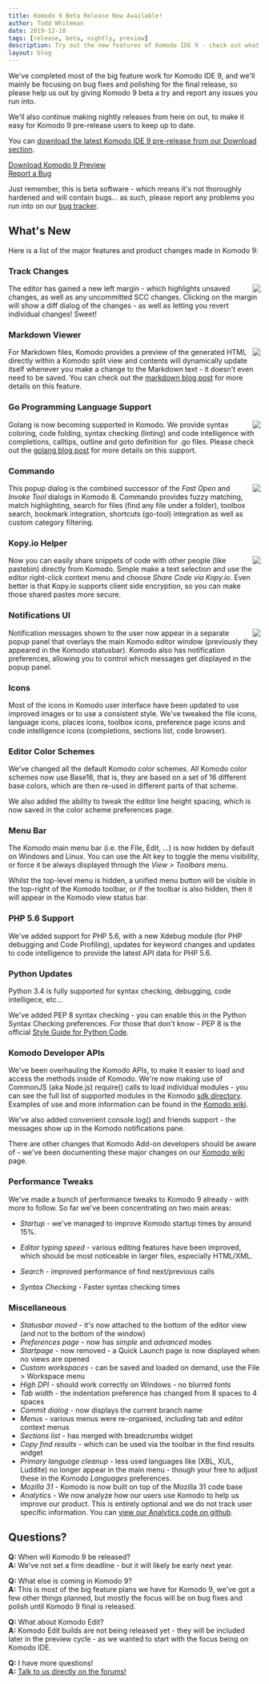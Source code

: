 ```yaml
---
title: Komodo 9 Beta Release Now Available!
author: Todd Whiteman
date: 2019-12-18
tags: [release, beta, nightly, preview]
description: Try out the new features of Komodo IDE 9 - check out what we've working on and contribute towards the next version by reporting bugs or enhancement ideas.
layout: blog
---
```


We've completed most of the big feature work for Komodo IDE 9, and we'll mainly
be focusing on bug fixes and polishing for the final release, so please help us
out by giving Komodo 9 beta a try and report any issues you run into.

We'll also continue making nightly releases from here on out, to make it easy
for Komodo 9 pre-release users to keep up to date.

You can [download the latest Komodo IDE 9 pre-release from our Download section](/download#preview).

<div class="centered">
    <div class="spacer"></div>
    <a href="/download#preview" class="button big primary">
        <i class="icon icon-download"></i>
        Download Komodo 9 Preview
    </a>
    <div class="spacer-half"></div>
    <span>
        <i class="icon icon-bug"></i>
        <a href="https://bugs.activestate.com/enter_bug.cgi?product=Komodo&version=9.0.0%20preview" target="_blank">Report a Bug</a>
    </span>
</div>

Just remember, this is beta software - which means it's not thoroughly hardened
and will contain bugs... as such, please report any problems you run into on our [bug tracker](https://bugs.activestate.com/enter_bug.cgi?product=Komodo&version=9.0.0%20preview).

## What's New

Here is a list of the major features and product changes made in Komodo 9:

### Track Changes

<a href="/images/blog/2014-06/editor-margins-mockup.png" class="lightbox" title="Track Changes mockup - subject to change - click to enlarge">
<img src="/images/blog/2014-06/editor-margins-mockup-thumb.png" align="right">
</a>

The editor has gained a new left margin - which highlights unsaved changes, as
well as any uncommitted SCC changes. Clicking on the margin will show a diff
dialog of the changes - as well as letting you revert individual changes! Sweet!

### Markdown Viewer

<a href="https://github.com/Komodo/markdown-viewer/raw/master/screenshots/markdown-viewer.png" class="lightbox" title="Markdown viewer - click to enlarge screenshot">
<img src="/images/blog/2014-12/markdown-viewer-thumb" align="right">
</a>

For Markdown files, Komodo provides a preview of the generated HTML directly
within a Komodo split view and contents will dynamically update itself whenever
you make a change to the Markdown text - it doesn't even need to be saved. You
can check out the [markdown blog post] for more details on this feature.

### Go Programming Language Support

<img src="http://komodoide.com/images/blog/2014-10/golang-logo.png" align="right">

Golang is now becoming supported in Komodo. We provide syntax coloring, code
folding, syntax checking (linting) and code intelligence with completions,
calltips, outline and goto definition for .go files. Please check out the
[golang blog post] for more details on this support.

### Commando

<img src="http://lorempixel.com/400/200" align="right">

This popup dialog is the combined successor of the *Fast Open* and *Invoke Tool*
dialogs in Komodo 8. Commando provides fuzzy matching, match highlighting,
search for files (find any file under a folder), toolbox search, bookmark
integration, shortcuts (go-tool) integration as well as custom category
filtering.

### Kopy.io Helper

<img src="http://kopy.io/img/pastebin-logo-dark.png" align="right">

Now you can easily share snippets of code with other people (like pastebin)
directly from Komodo. Simple make a text selection and use the editor
right-click context menu and choose *Share Code via Kopy.io*. Even better is that
Kopy.io supports client side encryption, so you can make those shared pastes
more secure.

### Notifications UI

<img src="http://lorempixel.com/400/200" align="right">

Notification messages shown to the user now appear in a separate popup panel
that overlays the main Komodo editor window (previously they appeared in the
Komodo statusbar). Komodo also has notification preferences, allowing you to
control which messages get displayed in the popup panel.

### Icons

Most of the icons in Komodo user interface have been updated to use improved
images or to use a consistent style. We've tweaked the file icons, language
icons, places icons, toolbox icons, preference page icons and code intelligence
icons (completions, sections list, code browser).

### Editor Color Schemes

We've changed all the default Komodo color schemes. All Komodo color schemes now
use Base16, that is, they are based on a set of 16 different base colors, which
are then re-used in different parts of that scheme.

We also added the ability to tweak the editor line height spacing, which is now
saved in the color scheme preferences page.

### Menu Bar

The Komodo main menu bar (i.e. the File, Edit, ...) is now hidden by default on
Windows and Linux. You can use the Alt key to toggle the menu visibility, or
force it be always displayed through the *View > Toolbars* menu.

Whilst the top-level menu is hidden, a unified menu button will be visible in
the top-right of the Komodo toolbar, or if the toolbar is also hidden, then it
will appear in the Komodo view status bar.

### PHP 5.6 Support

We've added support for PHP 5.6, with a new Xdebug module (for PHP debugging and
Code Profiling), updates for keyword changes and updates to code intelligence to
provide the latest API data for PHP 5.6.

### Python Updates

Python 3.4 is fully supported for syntax checking, debugging, code intelligece,
etc...

We've added PEP 8 syntax checking - you can enable this in the Python Syntax
Checking preferences. For those that don't know - PEP 8 is the official [Style
Guide for Python Code](http://legacy.python.org/dev/peps/pep-0008/).

### Komodo Developer APIs

We've been overhauling the Komodo APIs, to make it easier to load and access the
methods inside of Komodo. We're now making use of CommonJS (aka Node.js)
require() calls to load individual modules - you can see the full list of
supported modules in the Komodo [sdk directory]. Examples of use and more
information can be found in the [Komodo wiki].

We've also added convenient console.log() and friends support - the messages
show up in the Komodo notifications pane.

There are other changes that Komodo Add-on developers should be aware of - we've
been documenting these major changes on our [Komodo wiki] page.

### Performance Tweaks

We've made a bunch of performance tweaks to Komodo 9 already - with more to
follow. So far we've been concentrating on two main areas:

* *Startup* - we've managed to improve Komodo startup times by around 15%.

* *Editor typing speed* - various editing features have been improved, which
  should be most noticeable in larger files, especially HTML/XML.

* *Search* - improved performance of find next/previous calls

* *Syntax Checking* - Faster syntax checking times

### Miscellaneous

* *Statusbar moved* - it's now attached to the bottom of the editor view (and
  not to the bottom of the window)
* *Preferences page* - now has *simple* and *advanced* modes
* *Startpage* - now removed - a Quick Launch page is now displayed when no views are opened
* *Custom workspaces* - can be saved and loaded on demand, use the File > Workspace menu
* *High DPI* - should work correctly on Windows - no blurred fonts
* *Tab width* - the indentation preference has changed from 8 spaces to 4 spaces
* *Commit dialog* - now displays the current branch name
* *Menus* - various menus were re-organised, including tab and editor context menus
* *Sections list* - has merged with breadcrumbs widget
* *Copy find results* - which can be used via the toolbar in the find results widget
* *Primary language cleanup* - less used languages like (XBL, XUL, Luddite) no
  longer appear in the main menu - though your free to adjust these in the
  Komodo *Languages* preferences.
* *Mozilla 31* - Komodo is now built on top of the Mozilla 31 code base
* *Analytics* - We now analyze how our users use Komodo to help us improve our
  product. This is entirely optional and we do not track user specific
  information. You can [view our Analytics code on
  github](https://github.com/Komodo/KomodoEdit/blob/trunk/src/modules/analytics/content/analytics.js).

## Questions?

**Q:** When will Komodo 9 be released?<br>
**A:** We've not set a firm deadline - but it will likely be early next year.

**Q:** What else is coming in Komodo 9?<br>
**A:** This is most of the big feature plans we have for Komodo 9, we've got a
few other things planned, but mostly the focus will be on bug fixes and polish
until Komodo 9 final is released.

**Q:** What about Komodo Edit?<br>
**A:** Komodo Edit builds are not being released yet - they will be included later in
the preview cycle - as we wanted to start with the focus being on Komodo IDE.

**Q:** I have more questions!<br>
**A:** [Talk to us directly on the forums!](http://forum.komodoide.com/)


[markdown blog post]: http://komodoide.com/blog/2014-11/live-markdown-viewing-in-komodo/
[golang blog post]: http://komodoide.com/blog/2014-10/introducing-go-lang-support/
[sdk directory]: https://github.com/Komodo/KomodoEdit/tree/master/src/chrome/komodo/content/sdk
[Komodo wiki]: https://github.com/Komodo/KomodoEdit/wiki/Komodo-9-Changes
